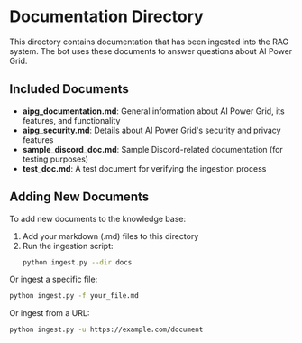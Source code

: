 # Documentation Directory

This directory contains documentation that has been ingested into the RAG system. The bot uses these documents to answer questions about AI Power Grid.

## Included Documents

- **aipg_documentation.md**: General information about AI Power Grid, its features, and functionality
- **aipg_security.md**: Details about AI Power Grid's security and privacy features
- **sample_discord_doc.md**: Sample Discord-related documentation (for testing purposes)
- **test_doc.md**: A test document for verifying the ingestion process

## Adding New Documents

To add new documents to the knowledge base:

1. Add your markdown (.md) files to this directory
2. Run the ingestion script:
   ```bash
   python ingest.py --dir docs
   ```
   
Or ingest a specific file:
```bash
python ingest.py -f your_file.md
```

Or ingest from a URL:
```bash
python ingest.py -u https://example.com/document
``` 